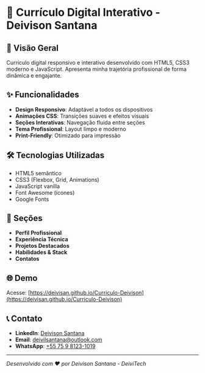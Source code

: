 # 📄 Currículo Digital Interativo - Deivison Santana

## 🚀 Visão Geral

Currículo digital responsivo e interativo desenvolvido com HTML5, CSS3 moderno e JavaScript. Apresenta minha trajetória profissional de forma dinâmica e engajante.

## ✨ Funcionalidades

- **Design Responsivo**: Adaptável a todos os dispositivos
- **Animações CSS**: Transições suaves e efeitos visuais
- **Seções Interativas**: Navegação fluida entre seções
- **Tema Profissional**: Layout limpo e moderno
- **Print-Friendly**: Otimizado para impressão

## 🛠️ Tecnologias Utilizadas

- HTML5 semântico
- CSS3 (Flexbox, Grid, Animations)
- JavaScript vanilla
- Font Awesome (ícones)
- Google Fonts

## 🎯 Seções

- **Perfil Profissional**
- **Experiência Técnica**
- **Projetos Destacados**
- **Habilidades & Stack**
- **Contatos**

## 🌐 Demo

Acesse: [https://deivisan.github.io/Curriculo-Deivison](https://deivisan.github.io/Curriculo-Deivison)

## 📞 Contato

- **LinkedIn**: [Deivison Santana](https://linkedin.com/in/deivison-santana)
- **Email**: deivilsantana@outlook.com
- **WhatsApp**: [+55 75 9 8123-1019](https://wa.me/5575981231019)

---

*Desenvolvido com ❤️ por Deivison Santana - DeiviTech*
